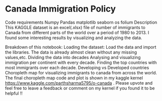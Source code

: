 # Canada Immigration Policy
Code requirements
Numpy
Pandas
matplotlib
seaborn
os
folium
Description
This KAGGLE dataset is an excel(.xlsx) file of number of immigrants to Canada from different parts of the world over a period of 1980 to 2013. I found some interesting results by visualizing and analyzing the data.

Breakdown of this notebook:
Loading the dataset: Load the data and import the libraries.
The data is already almost clean without any missing values,etc.
Dividing the data into decades
Analysing and visualizing immigration per continent with every decade.
Finding the top countries with most immigrants over each decade.
Developing vs Developed countries
Choropleth map for visualizing immigrants to canada from across the world.
The final choropleth map code and plot is shown in my kaggle kernel https://www.kaggle.com/parthsharma5795/o-canada . Please upvote and feel free to leave a feedback or comment on my kernel if you found it to be helpful !!
